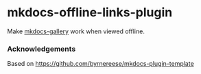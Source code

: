 # mkdocs-offline-links-plugin

Make [mkdocs-gallery](https://github.com/smarie/mkdocs-gallery) work when viewed offline.

### Acknowledgements

Based on https://github.com/byrnereese/mkdocs-plugin-template
